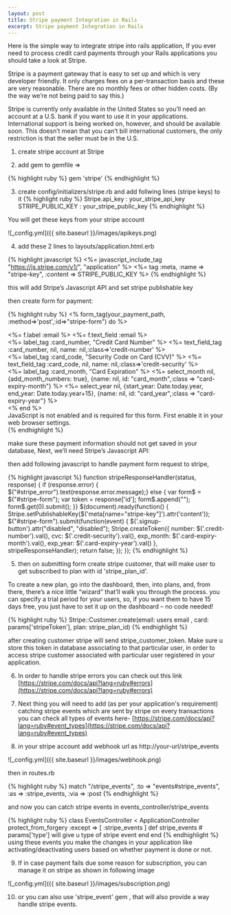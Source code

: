 ```yaml
---
layout: post
title: Stripe payment Integration in Rails
excerpt: Stripe payment Integration in Rails
---
```


Here is the simple way to integrate stripe into rails application, If you ever need to process credit card payments through your Rails applications you should take a look at Stripe. 

Stripe is a payment gateway that is easy to set up and which is very developer friendly. It only charges fees on a per-transaction basis and these are very reasonable. There are no monthly fees or other hidden costs. (By the way we’re not being paid to say this.)

Stripe is currently only available in the United States so you’ll need an account at a U.S. bank if you want to use it in your applications. International support is being worked on, however, and should be available soon. This doesn’t mean that you can’t bill international customers, the only restriction is that the seller must be in the U.S.


1) create stripe account at Stripe

2) add gem to gemfile =>  

{% highlight ruby %}
gem 'stripe' 
{% endhighlight %}

3) create config/initializers/stripe.rb  and add follwing lines (stripe keys)  to it
{% highlight ruby %}
Stripe.api_key : your_stripe_api_key 
STRIPE_PUBLIC_KEY : your_stripe_public_key 
{% endhighlight %}

You will get these keys from your stripe account

![_config.yml]({{ site.baseurl }}/images/apikeys.png)

4) add these 2 lines to layouts/application.html.erb

{% highlight javascript %}
  <%= javascript_include_tag "https://js.stripe.com/v1/", "application" %>
  <%= tag :meta, :name => "stripe-key", :content => STRIPE_PUBLIC_KEY %>
{% endhighlight %}

this will add Stripe’s Javascript API and set stripe publishable key

then create form for payment:

{% highlight ruby %}
<% form_tag(your_payment_path, :method=>'post',:id=>"stripe-form") do %>
  <div class="field">
    <%= f.label :email %>
    <%= f.text_field :email %>
  </div>
  <div class="field">
    <%= label_tag :card_number, "Credit Card Number" %>
    <%= text_field_tag :card_number, nil, name: nil,:class=>'credit-number' %>
  </div>
  <div class="field">
    <%= label_tag :card_code, "Security Code on Card (CVV)" %>
    <%= text_field_tag :card_code, nil, name: nil,:class=>'credit-security' %>
  </div>
  <div class="field">
    <%= label_tag :card_month, "Card Expiration" %>
    <%= select_month nil, {add_month_numbers: true}, {name: nil, id: "card_month",:class => "card-expiry-month"} %>
    <%= select_year nil, {start_year: Date.today.year, end_year: Date.today.year+15}, {name: nil, id: "card_year",:class => "card-expiry-year"} %>
  </div>
<% end %>
<div id="stripe_error">
  <noscript>JavaScript is not enabled and is required for this form. First enable it in your web browser   settings.
  </noscript>
</div>
{% endhighlight %}

make sure these payment information should not get saved in your database,
Next, we’ll need Stripe’s Javascript API:

then add following javascript to handle payment form request to stripe,

{% highlight javascript %}
function stripeResponseHandler(status, response) {
  if (response.error) {
    $("#stripe_error").text(response.error.message);} 
  else {
    var form$ = $("#stripe-form");
    var token = response['id'];
    form$.append("<input type='hidden' name='stripeToken' value='" + token + "'/>");
    form$.get(0).submit();
  }}
  $(document).ready(function() {
    Stripe.setPublishableKey($('meta[name="stripe-key"]').attr('content'));
    $("#stripe-form").submit(function(event) {
      $('.signup-button').attr("disabled", "disabled");
      Stripe.createToken({ number: $('.credit-number').val(),
                           cvc: $('.credit-security').val(),
                           exp_month: $('.card-expiry-month').val(),
                           exp_year: $('.card-expiry-year').val()
                         }, stripeResponseHandler);
    return false;
  });
});
{% endhighlight %}

5)  then on submitting form create stripe customer, that will make user to get subscribed to plan with id 'stripe_plan_id'.
   
To create a new plan, go into the dashboard, then, into plans, and, from there, there’s a nice little “wizard” that’ll walk you through the process.
you can specify a trial period for your users, so, if you want them to have 15 days free, you just have to set it up on the dashboard – no code needed! 

{% highlight ruby %}
Stripe::Customer.create(email: users email , card: params['stripeToken'], plan: stripe_plan_id)
{% endhighlight %}

after creating customer stripe will send stripe_customer_token. Make sure u store this token in database associating to that particular user, in order to access stripe customer associated with particular user registered in your application.

6) In order to handle stripe errors you can check out this link [https://stripe.com/docs/api?lang=ruby#errors](https://stripe.com/docs/api?lang=ruby#errors)
  
 
7) Next thing you will need to add (as per your application's requirement) catching stripe events which are sent by stripe on every transactions
   you can check all types of events here-
   [https://stripe.com/docs/api?lang=ruby#event_types](https://stripe.com/docs/api?lang=ruby#event_types)
  
  
8) in your stripe account add webhook url as http://your-url/stripe_events

![_config.yml]({{ site.baseurl }}/images/webhook.png)

then  in routes.rb
  
{% highlight ruby %}
match "/stripe_events", :to => "events#stripe_events", :as => :stripe_events, :via => :post
{% endhighlight %}
   
and now you can catch stripe events in events_controller/stripe_events

{% highlight ruby %}
class EventsController < ApplicationController
  protect_from_forgery :except => [ :stripe_events ]
  def stripe_events
    # params['type'] will give u type of stripe event
  end
end
{% endhighlight %}
using these events you make the changes in your application like activating/deactivating users based on whether payment is done or not. 
   
9) If in case payment fails due some reason for subscription, you can manage it on stripe as shown in following image

![_config.yml]({{ site.baseurl }}/images/subscription.png)

10) or you can also use 'stripe_event' gem , that will also provide a way handle  stripe events.
